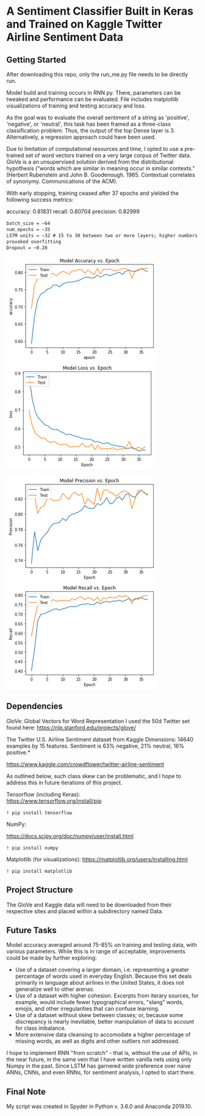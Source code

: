 # A Sentiment Classifier Built in Keras and Trained on Kaggle Twitter Airline Sentiment Data 
  
## Getting Started
After downloading this repo, only the run_me.py file needs to be directly run. 

Model build and training occurs in RNN.py. There, parameters can be tweaked and performance can be evaluated. File includes matplotlib visualizations of training and testing accuracy and loss.  

As the goal was to evaluate the overall sentiment of a string as 'positive', 'negative', or 'neutral', this task has been framed as a three-class classification problem. Thus, the output of the top Dense layer is 3. Alternatively, a regression approach could have been used.   

Due to limitation of computational resources and time, I opted to use a pre-trained set of word vectors trained on a very large corpus of Twitter data. GloVe is a an unsupervised solution derived from the distributional hypothesis (“words which are similar in meaning occur in similar contexts.” (Herbert Rubenstein and John B. Goodenough. 1965.
Contextual correlates of synonymy. Communications of the ACM). 

With early stopping, training ceased after 37 epochs and yielded the following success metrics: 

accuracy: 0.81831
recall: 0.80704
precision: 0.82999

```
batch_size = ~64
num_epochs = ~35
LSTM units = ~32 # 15 to 30 between two or more layers; higher numbers provoked overfitting
Dropout = ~0.20
``` 

![Image of Accuracy vs. Epochs](Images/Figure_9.png)![Image of Accuracy vs. Epochs](Images/Figure_10.png)


![Image of Loss vs. Epochs](Images/Figure_11.png)![Image of Loss vs. Epochs](Images/Figure_12.png)

## Dependencies
GloVe: Global Vectors for Word Representation 
I used the 50d Twitter set found here: 
https://nlp.stanford.edu/projects/glove/

The Twitter U.S. Airline Sentiment dataset from Kaggle
Dimensions: 14640 examples by 15 features. Sentiment is 63% negative, 21% neutral, 16% positive.*

https://www.kaggle.com/crowdflower/twitter-airline-sentiment

As outlined below, such class skew can be problematic, and I hope to address this in future iterations of this project. 

Tensorflow (including Keras):  
https://www.tensorflow.org/install/pip
```
! pip install tensorflow
```

NumPy:

https://docs.scipy.org/doc/numpy/user/install.html
```
! pip install numpy
```
Matplotlib (for visualizations): 
https://matplotlib.org/users/installing.html
```
! pip install matplotlib
```

## Project Structure
The GloVe and Kaggle data will need to be downloaded from their respective sites and placed within a subdirectory named Data. 

## Future Tasks
Model accuracy averaged around 75-85% on training and testing data, with various parameters. 
While this is in range of acceptable, improvements could be made by further exploring:  

* Use of a dataset covering a larger domain, i.e. representing a greater percentage of words used in everyday English. Because this set deals primarily in language about airlines in the United States, it does not generalize well to other arenas.
* Use of a dataset with higher cohesion. Excerpts from iterary sources, for example, would include fewer typographical errors, "slang" words, emojis, and other irregularities that can confuse learning. 
* Use of a dataset without skew between classes; or, because some discrepancy is nearly inevitable, better manipulation of data to account for class imbalance. 
* More extensive data cleansing to accomodate a higher percentage of missing words, as well as digits and other outliers not addressed. 

I hope to implement RNN "from scratch" - that is, without the use of APIs, in the near future, in the same vein that I have written vanilla nets using only Numpy in the past. Since LSTM has garnered wide preference over naive ANNs, CNNs, and even RNNs, for sentiment analysis, I opted to start there. 

## Final Note
My script was created in Spyder in Python v. 3.6.0 and Anaconda 2019.10. 
